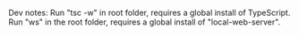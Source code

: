 Dev notes:
	Run "tsc -w" in root folder, requires a global install of TypeScript.
	Run "ws" in the root folder, requires a global install of "local-web-server".